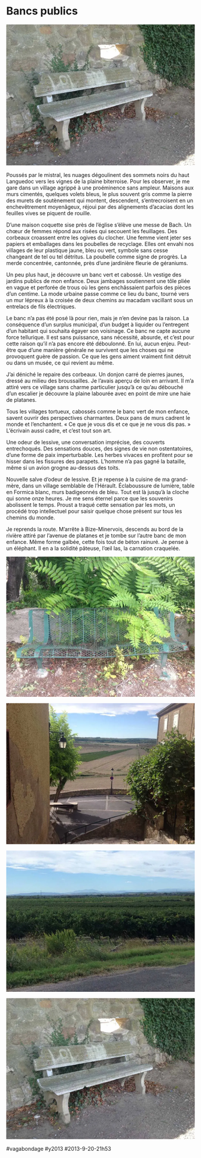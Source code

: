 # Bancs publics

![](_i/va3_4.webp)

Poussés par le mistral, les nuages dégoulinent des sommets noirs du haut Languedoc vers les vignes de la plaine biterroise. Pour les observer, je me gare dans un village agrippé à une proéminence sans ampleur. Maisons aux murs cimentés, quelques volets bleus, le plus souvent gris comme la pierre des murets de soutènement qui montent, descendent, s’entrecroisent en un enchevêtrement moyenâgeux, réjoui par des alignements d’acacias dont les feuilles vives se piquent de rouille.

D’une maison coquette sise près de l’église s’élève une messe de Bach. Un chœur de femmes répond aux risées qui secouent les feuillages. Des corbeaux croassent entre les ogives du clocher. Une femme vient jeter ses papiers et emballages dans les poubelles de recyclage. Elles ont envahi nos villages de leur plastique jaune, bleu ou vert, symbole sans cesse changeant de tel ou tel détritus. La poubelle comme signe de progrès. La merde concentrée, cantonnée, près d’une jardinière fleurie de géraniums.

Un peu plus haut, je découvre un banc vert et cabossé. Un vestige des jardins publics de mon enfance. Deux jambages soutiennent une tôle pliée en vague et perforée de trous où les gens enchâssaient parfois des pièces d’un centime. La mode urbaine passe comme ce lieu du banc, tourné vers un mur lépreux à la croisée de deux chemins au macadam vacillant sous un entrelacs de fils électriques.

Le banc n’a pas été posé là pour rien, mais je n’en devine pas la raison. La conséquence d’un surplus municipal, d’un budget à liquider ou l’entregent d’un habitant qui souhaita égayer son voisinage. Ce banc ne capte aucune force tellurique. Il est sans puissance, sans nécessité, absurde, et c’est pour cette raison qu’il n’a pas encore été déboulonné. En lui, aucun enjeu. Peut-être que d’une manière générale ne survivent que les choses qui ne provoquent guère de passion. Ce que les gens aiment vraiment finit détruit ou dans un musée, ce qui revient au même.

J’ai déniché le repaire des corbeaux. Un donjon carré de pierres jaunes, dressé au milieu des broussailles. Je l’avais aperçu de loin en arrivant. Il m’a attiré vers ce village sans charme particulier jusqu’à ce qu’au débouché d’un escalier je découvre la plaine labourée avec en point de mire une haie de platanes.

Tous les villages tortueux, cabossés comme le banc vert de mon enfance, savent ouvrir des perspectives charmantes. Deux pans de murs cadrent le monde et l’enchantent. « Ce que je vous dis et ce que je ne vous dis pas. » L’écrivain aussi cadre, et c’est tout son art.

Une odeur de lessive, une conversation imprécise, des couverts entrechoqués. Des sensations douces, des signes de vie non ostentatoires, d’une forme de paix imperturbable. Les herbes vivaces en profitent pour se hisser dans les fissures des parapets. L’homme n’a pas gagné la bataille, même si un avion grogne au-dessus des toits.

Nouvelle salve d’odeur de lessive. Et je repense à la cuisine de ma grand-mère, dans un village semblable de l’Hérault. Éclaboussure de lumière, table en Formica blanc, murs badigeonnés de bleu. Tout est là jusqu’à la cloche qui sonne onze heures. Je me sens éternel parce que les souvenirs abolissent le temps. Proust a traqué cette sensation par les mots, un procédé trop intellectuel pour saisir quelque chose présent sur tous les chemins du monde.

Je reprends la route. M’arrête à Bize-Minervois, descends au bord de la rivière attiré par l’avenue de platanes et je tombe sur l’autre banc de mon enfance. Même forme galbée, cette fois tout de béton rainuré. Je pense à un éléphant. Il en a la solidité pâteuse, l’œil las, la carnation craquelée.

![Premier banc](_i/va3_1.webp)

![Vue depuis le village](_i/va3_2.webp)

![Vue sur les Pyrénées](_i/va3_3.webp)

![Second banc](_i/va3_4.webp)

#vagabondage #y2013 #2013-9-20-21h53
